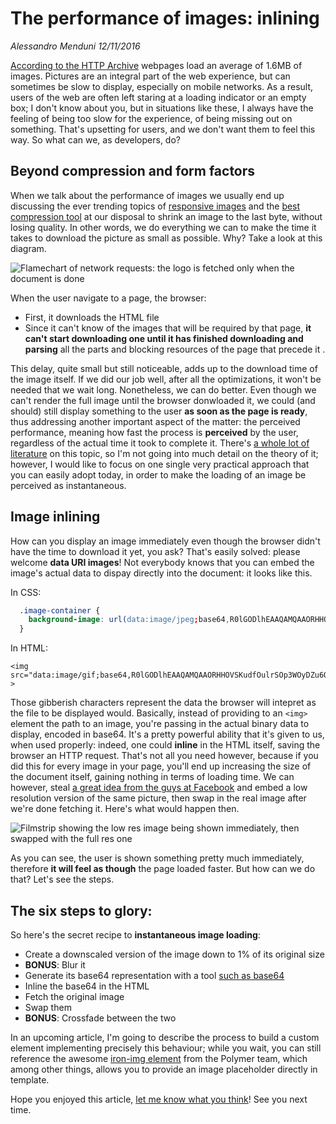 # The performance of images: inlining
_Alessandro Menduni_ _12/11/2016_

[According to the HTTP Archive](http://httparchive.org/interesting.php#bytesperpage) webpages load an average of 1.6MB of images. Pictures are an integral part of the web experience, but can sometimes be slow to display, especially on mobile networks. As a result, users of the web are often left staring at a loading indicator or an empty box; I don't know about you, but in situations like these, I always have the feeling of being too slow for the experience, of being missing out on something. That's upsetting for users, and we don't want them to feel this way. So what can we, as developers, do?

## Beyond compression and form factors
When we talk about the performance of images we usually end up discussing the ever trending topics of [responsive images](http://responsiveimages.org/) and the [best compression tool](https://goo.gl/Yw5Y7w) at our disposal to shrink an image to the last byte, without losing quality. In other words, we do everything we can to make the time it takes to download the picture as small as possible. Why? Take a look at this diagram.

![Flamechart of network requests: the logo is fetched only when the document is done](/assets/img/image-inlining-diagram.png)

When the user navigate to a page, the browser:
- First, it downloads the HTML file
- Since it can't know of the images that will be required by that page, **it can't start downloading one until it has finished downloading and parsing** all the parts and blocking resources of the page that precede it .

This delay, quite small but still noticeable, adds up to the download time of the image itself. If we did our job well, after all the optimizations, it won't be needed that we wait long. Nonetheless, we can do better. Even though we can't render the full image until the browser donwloaded it, we could (and should) still display something to the user **as soon as the page is ready**, thus addressing another important aspect of the matter: the perceived performance, meaning how fast the process is **perceived** by the user, regardless of the actual time it took to complete it. There's [a whole lot of literature](https://www.smashingmagazine.com/2015/09/why-performance-matters-the-perception-of-time/) on this topic, so I'm not going into much detail on the theory of it; however, I would like to focus on one single very practical approach that you can easily adopt today, in order to make the loading of an image be perceived as instantaneous.

## Image inlining
How can you display an image immediately even though the browser didn't have the time to download it yet, you ask? That's easily solved: please welcome **data URI images**! Not everybody knows that you can embed the image's actual data to dispay directly into the document: it looks like this.

In CSS:

```css
  .image-container {
    background-image: url(data:image/jpeg;base64,R0lGODlhEAAQAMQAAORHHOVSKudfOulrSOp3WOyDZu6QdvCchPGolfO0o/XBs/fNwfjZ0frl3/zy7////wAAAAAAAAAAAAAAAAAAAAAAAAAAAAAAAAAAAAAAAAAAAAAAAAAAAAAAAAAAAAAAACH5BAkAABAALAAAAAAQABAAAAVVICSOZGlCQAosJ6mu7fiyZeKqNKToQGDsM8hBADgUXoGAiqhSvp5QAnQKGIgUhwFUYLCVDFCrKUE1lBavAViFIDlTImbKC5Gm2hB0SlBCBMQiB0UjIQA7)
  }
```

In HTML:

```markup
<img src="data:image/gif;base64,R0lGODlhEAAQAMQAAORHHOVSKudfOulrSOp3WOyDZu6QdvCchPGolfO0o/XBs/fNwfjZ0frl3/zy7////wAAAAAAAAAAAAAAAAAAAAAAAAAAAAAAAAAAAAAAAAAAAAAAAAAAAAAAAAAAAAAAACH5BAkAABAALAAAAAAQABAAAAVVICSOZGlCQAosJ6mu7fiyZeKqNKToQGDsM8hBADgUXoGAiqhSvp5QAnQKGIgUhwFUYLCVDFCrKUE1lBavAViFIDlTImbKC5Gm2hB0SlBCBMQiB0UjIQA7"/ >
```

Those gibberish characters represent the data the browser will intepret as the file to be displayed would. Basically, instead of providing to an `<img>` element the path to an image, you're passing in the actual binary data to display, encoded in base64. It's a pretty powerful ability that it's given to us, when used properly: indeed, one could **inline** in the HTML itself, saving the browser an HTTP request. That's not all you need however, because if you did this for every image in your page, you'll end up increasing the size of the document itself, gaining nothing in terms of loading time. We can however, steal [a great idea from the guys at Facebook](https://code.facebook.com/posts/991252547593574/the-technology-behind-preview-photos/) and embed a low resolution version of the same picture, then swap in the real image after we're done fetching it. Here's what would happen then.

![Filmstrip showing the low res image being shown immediately, then swapped with the full res one](/assets/img/image-inlining-filmstrip.png)

As you can see, the user is shown something pretty much immediately, therefore **it will feel as though** the page loaded faster. But how can we do that? Let's see the steps.

## The six steps to glory:
So here's the secret recipe to **instantaneous image loading**:
- Create a downscaled version of the image down to 1% of its original size
- **BONUS**: Blur it
- Generate its base64 representation with a tool [such as base64](https://linux.die.net/man/1/base64)
- Inline the base64 in the HTML
- Fetch the original image
- Swap them
- **BONUS**: Crossfade between the two

In an upcoming article, I'm going to describe the process to build a custom element implementing precisely this behaviour; while you wait, you can still reference the awesome [iron-img element](https://elements.polymer-project.org/elements/iron-image) from the Polymer team, which among other things, allows you to provide an image placeholder directly in template.

Hope you enjoyed this article, [let me know what you think](https://twitter.com/mendaomn)! See you next time.
